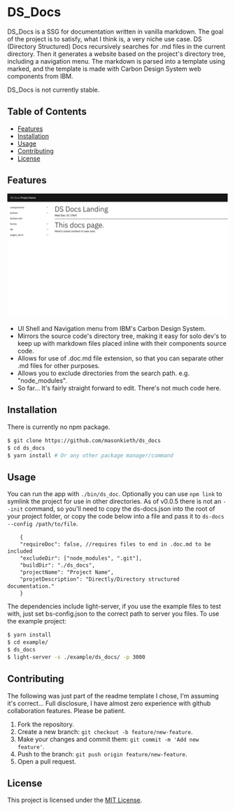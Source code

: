 # DS_Docs

DS_Docs is a SSG for documentation written in vanilla markdown. The goal of the project is to satisfy, what I think is, a very niche use case. 
DS (Directory Structured) Docs recursively searches for .md files in the current directory. Then it generates a website based on the project's directory tree, including a navigation menu.
The markdown is parsed into a template using marked, and the template is made with Carbon Design System web components from IBM. 

DS_Docs is not currently stable. 

## Table of Contents

- [Features](#features)
- [Installation](#installation)
- [Usage](#usage)
- [Contributing](#contributing)
- [License](#license)

## Features

![Project Screenshot](/images/screenshot.png)

- UI Shell and Navigation menu from IBM's Carbon Design System.
- Mirrors the source code's directory tree, making it easy for solo dev's to keep up with markdown files placed inline with their components source code.
- Allows for use of .doc.md file extension, so that you can separate other .md files for other purposes. 
- Allows you to exclude directories from the search path. e.g. "node_modules". 
- So far... It's fairly straight forward to edit. There's not much code here.

## Installation

There is currently no npm package. 

```bash
$ git clone https://github.com/masonkieth/ds_docs
$ cd ds_docs
$ yarn install # Or any other package manager/command
```

## Usage

You can run the app with ```./bin/ds_doc```. Optionally you can use ```npm link``` to symlink the project for use in other directories. As of v0.0.5 there is not an ```--init``` command, so you'll need to copy the ds-docs.json into the root of your project folder, or copy the code below into a file and pass it to ```ds-docs --config /path/to/file```.
```
    {
    "requireDoc": false, //requires files to end in .doc.md to be included
    "excludeDir": ["node_modules", ".git"],
    "buildDir": "./ds_docs",
    "projectName": "Project Name",
    "projetDescription": "Directly/Directory structured documentation."
    }
```
The dependencies include light-server, if you use the example files to test with, just set bs-config.json to the correct path to server you files. 
To use the example project:
```bash
$ yarn install
$ cd example/
$ ds_docs
$ light-server -s ./example/ds_docs/ -p 3000
```

## Contributing

The following was just part of the readme template I chose, I'm assuming it's correct... Full disclosure, I have almost zero experience with github collaboration features. Please be patient. 

1. Fork the repository.
2. Create a new branch: `git checkout -b feature/new-feature`.
3. Make your changes and commit them: `git commit -m 'Add new feature'`.
4. Push to the branch: `git push origin feature/new-feature`.
5. Open a pull request.

## License

This project is licensed under the [MIT License](LICENSE.md).